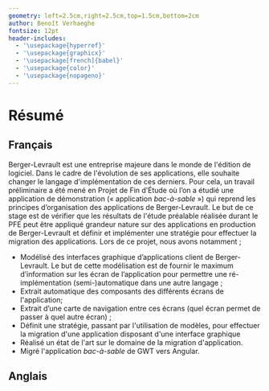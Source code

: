 ```yaml
---
geometry: left=2.5cm,right=2.5cm,top=1.5cm,bottom=2cm
author: Benoît Verhaeghe
fontsize: 12pt
header-includes:
  - '\usepackage{hyperref}'
  - '\usepackage{graphicx}'
  - '\usepackage[french]{babel}'
  - '\usepackage{color}'
  - '\usepackage{nopageno}'
---
```


# Résumé

## Français

Berger-Levrault est une entreprise majeure dans le monde de l'édition de logiciel.
Dans le cadre de l'évolution de ses applications, elle souhaite changer le langage d'implémentation de ces derniers.
Pour cela, un travail préliminaire a été mené en Projet de Fin d’Étude où l’on a étudié une application de démonstration (« application _bac-à-sable_ ») qui reprend les principes d’organisation des applications de Berger-Levrault.
Le but de ce stage est de vérifier que les résultats de l'étude préalable réalisée durant le PFE peut être appliqué grandeur nature sur des applications en production de Berger-Levrault et définir et implémenter une stratégie pour effectuer la migration des applications.
Lors de ce projet, nous avons notamment ;

- Modélisé des interfaces graphique d’applications client de Berger-Levrault. Le but de cette modélisation est de fournir le maximum d’information sur les écran de l’application pour permettre une ré-implémentation (semi-)automatique dans une autre langage ;
- Extrait automatique des composants des différents écrans de l'application;
- Extrait d’une carte de navigation entre ces écrans (quel écran permet de passer à quel autre écran) ;
- Définit une stratégie, passant par l'utilisation de modèles, pour effectuer la migration d'une application disposant d'une interface graphique
- Réalisé un état de l'art sur le domaine de la migration d'application.
- Migré l'application _bac-à-sable_ de GWT vers Angular.

## Anglais
